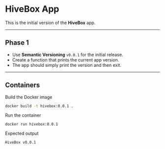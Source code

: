 # HiveBox App

This is the initial version of the **HiveBox** app.  

---

## Phase 1

- Use **Semantic Versioning** `v0.0.1` for the initial release.  
- Create a function that prints the current app version.  
- The app should simply print the version and then exit.

---

## Containers

Build the Docker image
```bash
docker build -t hivebox:0.0.1 .
```
Run the container
```
docker run hivebox:0.0.1
```
Expected output
```
HiveBox v0.0.1
```